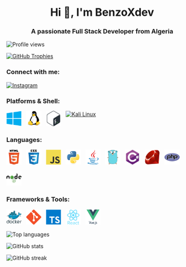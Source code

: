 <h1 align="center">Hi 👋, I'm BenzoXdev</h1>
<h3 align="center">A passionate Full Stack Developer from Algeria</h3><p align="left">
  <img src="https://komarev.com/ghpvc/?username=benzoxdev&label=Profile%20views&color=0e75b6&style=flat" alt="Profile views" />
</p><p align="left">
  <a href="https://github.com/ryo-ma/github-profile-trophy" target="_blank" rel="noreferrer">
    <img src="https://github-profile-trophy.vercel.app/?username=benzoxdev" alt="GitHub Trophies" />
  </a>
</p><h3 align="left">Connect with me:</h3>
<p align="left" style="display:flex; gap:12px;">
  <a href="https://instagram.com/just._.benzo" target="_blank" rel="noreferrer" title="Instagram">
    <img src="https://raw.githubusercontent.com/devicons/devicon/master/icons/instagram/instagram-original.svg" alt="Instagram" style="width:30px; height:30px;" />
  </a>
</p><h3 align="left">Platforms &amp; Shell:</h3>
<p align="left" style="display:flex; flex-wrap:wrap; gap:12px;">
  <a href="https://www.microsoft.com/windows" title="Windows" target="_blank" rel="noreferrer">
    <img src="https://raw.githubusercontent.com/devicons/devicon/master/icons/windows8/windows8-original.svg" alt="Windows" style="width:40px; height:40px;" />
  </a>
  <a href="https://www.linux.org/" title="Linux" target="_blank" rel="noreferrer">
    <img src="https://raw.githubusercontent.com/devicons/devicon/master/icons/linux/linux-original.svg" alt="Linux" style="width:40px; height:40px;" />
  </a>
  <a href="https://en.wikipedia.org/wiki/Shell_(computing)" title="Shell Script" target="_blank" rel="noreferrer">
    <img src="https://raw.githubusercontent.com/devicons/devicon/master/icons/bash/bash-original.svg" alt="Shell Script" style="width:40px; height:40px;" />
  </a>
  <a href="https://www.kali.org/" title="Kali Linux" target="_blank" rel="noreferrer">
    <img src="https://upload.wikimedia.org/wikipedia/commons/2/2b/Kali-dragon-icon.svg" alt="Kali Linux" style="width:40px; height:40px;" />
  </a>
</p><h3 align="left">Languages:</h3>
<p align="left" style="display:flex; flex-wrap:wrap; gap:12px;">
  <a href="https://developer.mozilla.org/docs/Web/HTML" title="HTML5" target="_blank" rel="noreferrer">
    <img src="https://raw.githubusercontent.com/devicons/devicon/master/icons/html5/html5-original-wordmark.svg" alt="HTML5" style="width:40px; height:40px;" />
  </a>
  <a href="https://developer.mozilla.org/docs/Web/CSS" title="CSS3" target="_blank" rel="noreferrer">
    <img src="https://raw.githubusercontent.com/devicons/devicon/master/icons/css3/css3-original-wordmark.svg" alt="CSS3" style="width:40px; height:40px;" />
  </a>
  <a href="https://developer.mozilla.org/docs/Web/JavaScript" title="JavaScript" target="_blank" rel="noreferrer">
    <img src="https://raw.githubusercontent.com/devicons/devicon/master/icons/javascript/javascript-original.svg" alt="JavaScript" style="width:40px; height:40px;" />
  </a>
  <a href="https://www.python.org/" title="Python" target="_blank" rel="noreferrer">
    <img src="https://raw.githubusercontent.com/devicons/devicon/master/icons/python/python-original.svg" alt="Python" style="width:40px; height:40px;" />
  </a>
  <a href="https://www.java.com/" title="Java" target="_blank" rel="noreferrer">
    <img src="https://raw.githubusercontent.com/devicons/devicon/master/icons/java/java-original.svg" alt="Java" style="width:40px; height:40px;" />
  </a>
  <a href="https://golang.org/" title="Go" target="_blank" rel="noreferrer">
    <img src="https://raw.githubusercontent.com/devicons/devicon/master/icons/go/go-original.svg" alt="Go" style="width:40px; height:40px;" />
  </a>
  <a href="https://dotnet.microsoft.com/languages/csharp" title="C#" target="_blank" rel="noreferrer">
    <img src="https://raw.githubusercontent.com/devicons/devicon/master/icons/csharp/csharp-original.svg" alt="C#" style="width:40px; height:40px;" />
  </a>
  <a href="https://www.ruby-lang.org/en/" title="Ruby" target="_blank" rel="noreferrer">
    <img src="https://raw.githubusercontent.com/devicons/devicon/master/icons/ruby/ruby-original.svg" alt="Ruby" style="width:40px; height:40px;" />
  </a>
  <a href="https://www.php.net/" title="PHP" target="_blank" rel="noreferrer">
    <img src="https://raw.githubusercontent.com/devicons/devicon/master/icons/php/php-original.svg" alt="PHP" style="width:40px; height:40px;" />
  </a>
  <a href="https://nodejs.org/" title="Node.js" target="_blank" rel="noreferrer">
    <img src="https://raw.githubusercontent.com/devicons/devicon/master/icons/nodejs/nodejs-original-wordmark.svg" alt="Node.js" style="width:40px; height:40px;" />
  </a>
</p><h3 align="left">Frameworks &amp; Tools:</h3>
<p align="left" style="display:flex; flex-wrap:wrap; gap:12px;">
  <a href="https://www.docker.com/" title="Docker" target="_blank" rel="noreferrer">
    <img src="https://raw.githubusercontent.com/devicons/devicon/master/icons/docker/docker-original-wordmark.svg" alt="Docker" style="width:40px; height:40px;" />
  </a>
  <a href="https://git-scm.com/" title="Git" target="_blank" rel="noreferrer">
    <img src="https://raw.githubusercontent.com/devicons/devicon/master/icons/git/git-original.svg" alt="Git" style="width:40px; height:40px;" />
  </a>
  <a href="https://www.typescriptlang.org/" title="TypeScript" target="_blank" rel="noreferrer">
    <img src="https://raw.githubusercontent.com/devicons/devicon/master/icons/typescript/typescript-original.svg" alt="TypeScript" style="width:40px; height:40px;" />
  </a>
  <a href="https://reactjs.org/" title="React" target="_blank" rel="noreferrer">
    <img src="https://raw.githubusercontent.com/devicons/devicon/master/icons/react/react-original-wordmark.svg" alt="React" style="width:40px; height:40px;" />
  </a>
  <a href="https://vuejs.org/" title="Vue.js" target="_blank" rel="noreferrer">
    <img src="https://raw.githubusercontent.com/devicons/devicon/master/icons/vuejs/vuejs-original-wordmark.svg" alt="Vue.js" style="width:40px; height:40px;" />
  </a>
</p><p align="left">
  <img src="https://github-readme-stats.vercel.app/api/top-langs?username=benzoxdev&show_icons=true&locale=en&layout=compact" alt="Top languages" />
</p>
<p align="left">
  <img src="https://github-readme-stats.vercel.app/api?username=benzoxdev&show_icons=true&locale=en" alt="GitHub stats" />
</p>
<p align="left">
  <img src="https://github-readme-stats.vercel.app/api?username=benzoxdev&show_icons=true&locale=en&hide_border=true&locale=en" alt="GitHub streak" />
</p>
